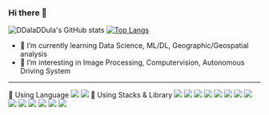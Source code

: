 ### Hi there 👋

![DDalaDDula's GitHub stats](https://github-readme-stats.vercel.app/api?username=DDalaDDula&show_icons=true&theme=tokyonight&count_private=true) [![Top Langs](https://github-readme-stats.vercel.app/api/top-langs/?username=DDalaDDula&layout=compact&theme=tokyonight)](https://github.com/DDalaDDula/github-readme-stats)


- 🌱 I’m currently learning Data Science, ML/DL, Geographic/Geospatial analysis
- 🤔 I’m interesting in Image Processing, Computervision, Autonomous Driving System
---
🚀 Using Language
<img src="https://img.shields.io/badge/python-3776AB?style=for-the-badge&logo=python&logoColor=white"> <img src="https://img.shields.io/badge/javascript-F7DF1E?style=for-the-badge&logo=javascript&logoColor=white"> 
📂 Using Stacks & Library
<img src="https://img.shields.io/badge/pandas-150458?style=for-the-badge&logo=pandas&logoColor=white"> <img src="https://img.shields.io/badge/plotly-3F4F75?style=for-the-badge&logo=plotly&logoColor=white"> <img src="https://img.shields.io/badge/folium-77B829?style=for-the-badge&logo=folium&logoColor=white"> <img src="https://img.shields.io/badge/django-092E20?style=for-the-badge&logo=django&logoColor=white"> <img src="https://img.shields.io/badge/scikitlearn-F7931E?style=for-the-badge&logo=scikitlearn&logoColor=white"> <img src="https://img.shields.io/badge/pytorch-EE4C2C?style=for-the-badge&logo=pytorch&logoColor=white"> <img src="https://img.shields.io/badge/tensorflow-FF6F00?style=for-the-badge&logo=tensorflow&logoColor=white"> <img src="https://img.shields.io/badge/react-61DAFB?style=for-the-badge&logo=react&logoColor=white"> <img src="https://img.shields.io/badge/html5-E34F26?style=for-the-badge&logo=html5&logoColor=white"> <img src="https://img.shields.io/badge/css3-1572B6?style=for-the-badge&logo=css3&logoColor=white">  <img src="https://img.shields.io/badge/mysql-4479A1?style=for-the-badge&logo=mysql&logoColor=white"> <img src="https://img.shields.io/badge/mariadb-003545?style=for-the-badge&logo=mariadb&logoColor=white"> <img src="https://img.shields.io/badge/postgresql-4169E1?style=for-the-badge&logo=postgresql&logoColor=white"> <img src="https://img.shields.io/badge/git-F05032?style=for-the-badge&logo=git&logoColor=white">
<!--
[![Readme Card](https://github-readme-stats.vercel.app/api/pin/?username=DDalaDDula&repo=Analysis_of_Urban_Heat_Island_degree_And_New_Vegetation_Areas&show_owner=True&theme=tokyonight)](https://github.com/DDalaDDula/Analysis_of_Urban_Heat_Island_degree_And_New_Vegetation_Areas)
[![Readme Card](https://github-readme-stats.vercel.app/api/pin/?username=DDalaDDula&repo=NIFoS_GIS_Analysis&show_owner=True&theme=tokyonight)](https://github.com/DDalaDDula/NIFoS_GIS_Analysis)
-->
